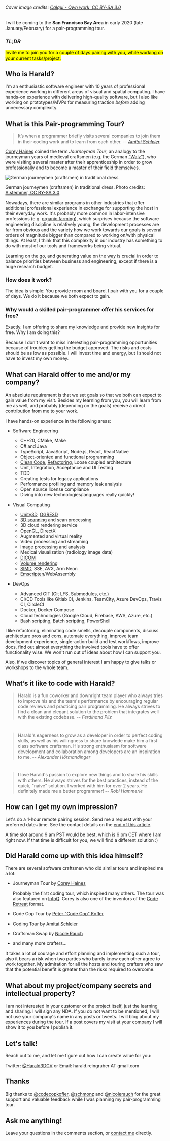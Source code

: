 ###### *Cover image credits: [Calqui - Own work, CC BY-SA 3.0][cover-image-credits]*

I will be coming to the **San Francisco Bay Area** in early 2020 (late January/February) for a pair-programming tour.

### *TL;DR*
<mark>Invite me to join you for a couple of days pairing with you, while working on your current tasks/project.</mark>

[cover-image-credits]: https://commons.wikimedia.org/w/index.php?curid=16812850

## Who is Harald?
I'm an enthusiastic software engineer with 10 years of professional experience working in different areas of visual and spatial computing.
I have hands-on experience with delivering high-quality software, but I also like working on prototypes/MVPs for measuring traction *before* adding unnecessary complexity.

## What is this Pair-programming Tour?
> It’s when a programmer briefly visits several companies to join them in their coding work and to learn from each other.
> -- <cite>[Amitai Schleier][amitai-schleier-website]</cite>

[Corey Haines][corey-haines-blog] coined the term *Journeyman Tour*, an analogy to the journeyman years of medieval craftsmen (e.g. the German ["Walz"][german-walz-wiki]), who were visiting several master after their apprenticeship in order to grow professionally and to become a master of their field themselves.

![German journeymen (craftsmen) in traditional dress][journeyman-photo-url]<figcaption>German journeymen (craftsmen) in traditional dress. Photo credits: [A.stemmer, CC BY-SA 3.0][journeyman-photo-credits]</figcaption>

Nowadays, there are similar programs in other industries that offer additional professional experience in exchange for supporting the host in their everyday work. It's probably more common in labor-intensive professions (e.g. [organic farming][wwoof-about]), which surprises because the software engineering discipline is relatively young, the development processes are far from obvious and the variety how we work towards our goals is several orders of magnitude bigger than compared to working on/with physical things. At least, I think that this complexity in our industry has something to do with most of our tools and frameworks being virtual.

Learning on the go, and generating value on the way is crucial in order to balance priorities between business and engineering, except if there is a huge research budget.

### How does it work?

The idea is simple: You provide room and board. I pair with you for a couple of days. We do it because we both expect to gain.

### Why would a skilled pair-programmer offer his services for free?

Exactly. I am offering to share my knowledge and provide new insights for free. Why I am doing this? 

Because I don't want to miss interesting pair-programming opportunities because of troubles getting the budget approved. The risks and costs should be as low as possible. I will invest time and energy, but I should not have to invest my own money.

## What can Harald offer to me and/or my company?

An absolute requirement is that we set goals so that we both can expect to gain value from my visit. Besides my learning from you, you will learn from me as well, and probably (depending on the goals) receive a direct contribution from me to your work. 

I have hands-on experience in the following areas:

* Software Engineering
    * C++20, CMake, Make
    * C# and Java
    * TypeScript, JavaScript, Node.js, React, ReactNative
    * Object-oriented and functional programming
    * [Clean Code][clean-code-book], [Refactoring][refactoring-book], Loose coupled architecture
    * Unit, Integration, Acceptance and UI Testing
    * TDD
    * Creating tests for legacy applications
    * Performance profiling and memory leak analysis
    * Open source license compliance
    * Diving into new technologies/languages really quickly!

* Visual Computing
    * [Unity3D][unity3d-about], [OGRE3D][ogre3d-about]
    * [3D scanning][structure-scanner-website] and scan processing 
    * 3D cloud rendering service
    * OpenGL, DirectX
    * Augmented and virtual reality
    * Video processing and streaming
    * Image processing and analysis
    * Medical visualization (radiology image data)
    * [DICOM][dicom-wiki]
    * [Volume rendering][volume-rendering-wiki]
    * [SIMD][simd-wiki], SSE, AVX, Arm Neon
    * [Emscripten][emscripten-about]/WebAssembly

* DevOps
    * Advanced GIT (Git LFS, Submodules, etc.)
    * CI/CD Tools like Gitlab CI, Jenkins, TeamCity, Azure DevOps, Travis CI, CircleCI
    * Docker, Docker Compose
    * Cloud technologies (Google Cloud, Firebase, AWS, Azure, etc.)
    * Bash scripting, Batch scripting, PowerShell

I like refactoring, eliminating code smells, decouple components, discuss architecture pros and cons, automate everything, improve team development experience, single-action build and test workflows, improve docs, find out almost everything the involved tools have to offer functionality wise. We won't run out of ideas about how I can support you.

Also, if we discover topics of general interest I am happy to give talks or workshops to the whole team.

[clean-code-book]: https://www.pearson.com/us/higher-education/program/Martin-Clean-Code-A-Handbook-of-Agile-Software-Craftsmanship/PGM63937.html?tab=overview
[dicom-wiki]: https://en.wikipedia.org/wiki/DICOM
[emscripten-about]: https://emscripten.org/docs/introducing_emscripten/about_emscripten.html
[ogre3d-about]: https://www.ogre3d.org/about
[refactoring-book]: https://martinfowler.com/books/refactoring.html
[simd-wiki]: https://en.wikipedia.org/wiki/SIMD
[structure-scanner-website]: https://structure.io/structure-sensor
[unity3d-about]: https://unity3d.com/de/unity
[volume-rendering-wiki]: https://en.wikipedia.org/wiki/Volume_rendering

## What’s it like to code with Harald?

> Harald is a fun coworker and downright team player who always tries to improve his and the team's performance by encouraging regular code reviews and practicing pair programming. He always strives to find a clean and elegant solution to the problem that integrates well with the existing codebase.
> -- <cite>Ferdinand Pilz</cite>

#

> Harald's eagerness to grow as a developer in order to perfect coding skills, as well as his willingness to share knowlede make him a first class software craftsman. His strong enthusiasm for software development and collaboration among developers are an inspiration to me.
> -- <cite>Alexander Hörmandinger</cite>

#

> I love Harald's passion to explore new things and to share his skills with others. He always strives for the best practices, instead of the quick, "naive" solution. I worked with him for over 2 years. He definitely made me a better programmer!
> -- <cite>Robi Hammerle</cite>

## How can I get my own impression?

Let's do a 1-hour remote pairing session. Send me a request with your preferred date+time. See the contact details on the [end of this article](#lets-talk).

A time slot around 9 am PST would be best, which is 6 pm CET where I am right now. If that time is difficult for you, we will find a different solution :)

## Did Harald come up with this idea himself?

There are several software craftsmen who did similar tours and inspired me a lot:

* Journeyman Tour by [Corey Haines][corey-haines-blog]

    Probably the first coding tour, which inspired many others. The tour was also featured on [InfoQ][corey-haines-tour]. Corey is also one of the inventors of the [Code Retreat][code-retreat-about] format.
* Code Cop Tour by [Peter "Code Cop" Kofler][peter-kofler-tour]
* Coding Tour by [Amitai Schleier][amitai-schleier-tour]
* Craftsman Swap by [Nicole Rauch][nicole-rauch-tour]
* and many more crafters...

It takes a lot of courage and effort planning and implementing such a tour, also it bears a risk when two parties who barely know each other agree to work together. My admiration for all the hosts and touring crafters who saw that the potential benefit is greater than the risks required to overcome.



[amitai-schleier-website]: https://latentagility.com
[amitai-schleier-tour]: https://schmonz.com/2018/04/23/coding-tour
[code-retreat-about]: https://www.coderetreat.org/pages/about
[corey-haines-blog]: http://blog.coreyhaines.com
[corey-haines-tour]: https://www.infoq.com/news/2008/12/haines-pairing-tour
[german-walz-wiki]: https://en.wikipedia.org/wiki/Journeyman_years#The_German_%22Walz%22
[journeyman-photo-credits]: https://commons.wikimedia.org/w/index.php?curid=1780852
[journeyman-photo-url]: https://github.com/haraldreingruber/blog/raw/master/imgs/journeymen.jpg
[nicole-rauch-tour]: http://nicolerauch.de/posts/2016-08-29-craftsman-swap-and-journeyman-tour.html
[peter-kofler-tour]: http://blog.code-cop.org/p/journeyman-tour.html
[wwoof-about]: https://wwoofusa.org/about

## What about my project/company secrets and intellectual property?

I am not interested in your customer or the project itself, just the learning and sharing. I will sign any NDA. If you do not want to be mentioned, I will not use your company's name in any posts or tweets. I will blog about my experiences during the tour. If a post covers my visit at your company I will show it to you before I publish it.

## Let's talk! <a name="lets-talk" />

Reach out to me, and let me figure out how I can create value for you:

Twitter: [@Harald3DCV][harald-twitter-message] or 
Email: harald.reingruber AT gmail.com

[harald-twitter-message]: https://twitter.com/messages/compose?recipient_id=388416466

## Thanks

Big thanks to [@codecopkofler][peter-kofler-twitter], [@schmonz][amitai-schleier-twitter] and [@nicolerauch][nicole-rauch-twitter] for the great support and valuable feedback while I was planning my pair-programming tour.

[amitai-schleier-twitter]: https://twitter.com/schmonz
[nicole-rauch-twitter]: https://twitter.com/nicolerauch
[peter-kofler-twitter]: https://twitter.com/codecopkofler

## Ask me anything!

Leave your questions in the comments section, or [contact me](#lets-talk) directly.
